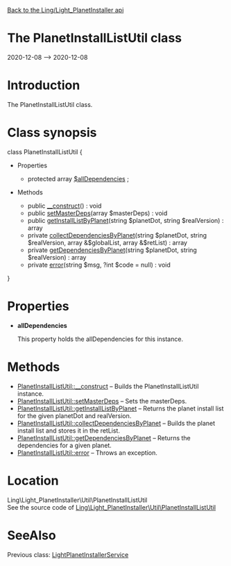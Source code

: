 [Back to the Ling/Light_PlanetInstaller api](https://github.com/lingtalfi/Light_PlanetInstaller/blob/master/doc/api/Ling/Light_PlanetInstaller.md)



The PlanetInstallListUtil class
================
2020-12-08 --> 2020-12-08






Introduction
============

The PlanetInstallListUtil class.



Class synopsis
==============


class <span class="pl-k">PlanetInstallListUtil</span>  {

- Properties
    - protected array [$allDependencies](#property-allDependencies) ;

- Methods
    - public [__construct](https://github.com/lingtalfi/Light_PlanetInstaller/blob/master/doc/api/Ling/Light_PlanetInstaller/Util/PlanetInstallListUtil/__construct.md)() : void
    - public [setMasterDeps](https://github.com/lingtalfi/Light_PlanetInstaller/blob/master/doc/api/Ling/Light_PlanetInstaller/Util/PlanetInstallListUtil/setMasterDeps.md)(array $masterDeps) : void
    - public [getInstallListByPlanet](https://github.com/lingtalfi/Light_PlanetInstaller/blob/master/doc/api/Ling/Light_PlanetInstaller/Util/PlanetInstallListUtil/getInstallListByPlanet.md)(string $planetDot, string $realVersion) : array
    - private [collectDependenciesByPlanet](https://github.com/lingtalfi/Light_PlanetInstaller/blob/master/doc/api/Ling/Light_PlanetInstaller/Util/PlanetInstallListUtil/collectDependenciesByPlanet.md)(string $planetDot, string $realVersion, array &$globalList, array &$retList) : array
    - private [getDependenciesByPlanet](https://github.com/lingtalfi/Light_PlanetInstaller/blob/master/doc/api/Ling/Light_PlanetInstaller/Util/PlanetInstallListUtil/getDependenciesByPlanet.md)(string $planetDot, string $realVersion) : array
    - private [error](https://github.com/lingtalfi/Light_PlanetInstaller/blob/master/doc/api/Ling/Light_PlanetInstaller/Util/PlanetInstallListUtil/error.md)(string $msg, ?int $code = null) : void

}




Properties
=============

- <span id="property-allDependencies"><b>allDependencies</b></span>

    This property holds the allDependencies for this instance.
    
    



Methods
==============

- [PlanetInstallListUtil::__construct](https://github.com/lingtalfi/Light_PlanetInstaller/blob/master/doc/api/Ling/Light_PlanetInstaller/Util/PlanetInstallListUtil/__construct.md) &ndash; Builds the PlanetInstallListUtil instance.
- [PlanetInstallListUtil::setMasterDeps](https://github.com/lingtalfi/Light_PlanetInstaller/blob/master/doc/api/Ling/Light_PlanetInstaller/Util/PlanetInstallListUtil/setMasterDeps.md) &ndash; Sets the masterDeps.
- [PlanetInstallListUtil::getInstallListByPlanet](https://github.com/lingtalfi/Light_PlanetInstaller/blob/master/doc/api/Ling/Light_PlanetInstaller/Util/PlanetInstallListUtil/getInstallListByPlanet.md) &ndash; Returns the planet install list for the given planetDot and realVersion.
- [PlanetInstallListUtil::collectDependenciesByPlanet](https://github.com/lingtalfi/Light_PlanetInstaller/blob/master/doc/api/Ling/Light_PlanetInstaller/Util/PlanetInstallListUtil/collectDependenciesByPlanet.md) &ndash; Builds the planet install list and stores it in the retList.
- [PlanetInstallListUtil::getDependenciesByPlanet](https://github.com/lingtalfi/Light_PlanetInstaller/blob/master/doc/api/Ling/Light_PlanetInstaller/Util/PlanetInstallListUtil/getDependenciesByPlanet.md) &ndash; Returns the dependencies for a given planet.
- [PlanetInstallListUtil::error](https://github.com/lingtalfi/Light_PlanetInstaller/blob/master/doc/api/Ling/Light_PlanetInstaller/Util/PlanetInstallListUtil/error.md) &ndash; Throws an exception.





Location
=============
Ling\Light_PlanetInstaller\Util\PlanetInstallListUtil<br>
See the source code of [Ling\Light_PlanetInstaller\Util\PlanetInstallListUtil](https://github.com/lingtalfi/Light_PlanetInstaller/blob/master/Util/PlanetInstallListUtil.php)



SeeAlso
==============
Previous class: [LightPlanetInstallerService](https://github.com/lingtalfi/Light_PlanetInstaller/blob/master/doc/api/Ling/Light_PlanetInstaller/Service/LightPlanetInstallerService.md)<br>
